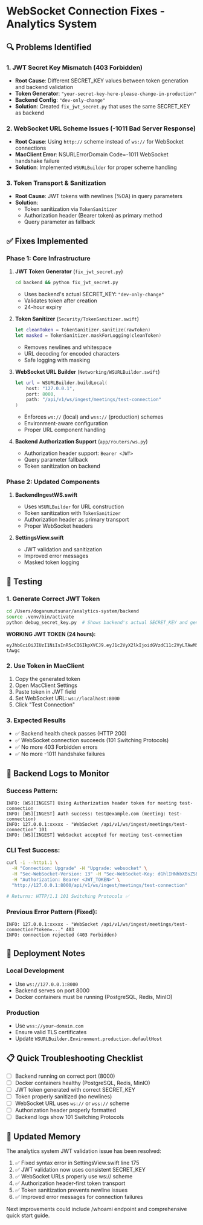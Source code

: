 # WebSocket Connection Fixes - Analytics System

## 🔍 Problems Identified

### 1. JWT Secret Key Mismatch (403 Forbidden)
- **Root Cause**: Different SECRET_KEY values between token generation and backend validation
- **Token Generator**: `"your-secret-key-here-please-change-in-production"`
- **Backend Config**: `"dev-only-change"`
- **Solution**: Created `fix_jwt_secret.py` that uses the same SECRET_KEY as backend

### 2. WebSocket URL Scheme Issues (-1011 Bad Server Response)
- **Root Cause**: Using `http://` scheme instead of `ws://` for WebSocket connections
- **MacClient Error**: NSURLErrorDomain Code=-1011 WebSocket handshake failure
- **Solution**: Implemented `WSURLBuilder` for proper scheme handling

### 3. Token Transport & Sanitization
- **Root Cause**: JWT tokens with newlines (%0A) in query parameters
- **Solution**: 
  - Token sanitization via `TokenSanitizer`
  - Authorization header (Bearer token) as primary method
  - Query parameter as fallback

## ✅ Fixes Implemented

### Phase 1: Core Infrastructure

1. **JWT Token Generator** (`fix_jwt_secret.py`)
   ```bash
   cd backend && python fix_jwt_secret.py
   ```
   - Uses backend's actual SECRET_KEY: `"dev-only-change"`
   - Validates token after creation
   - 24-hour expiry

2. **Token Sanitizer** (`Security/TokenSanitizer.swift`)
   ```swift
   let cleanToken = TokenSanitizer.sanitize(rawToken)
   let masked = TokenSanitizer.maskForLogging(cleanToken)
   ```
   - Removes newlines and whitespace
   - URL decoding for encoded characters
   - Safe logging with masking

3. **WebSocket URL Builder** (`Networking/WSURLBuilder.swift`)
   ```swift
   let url = WSURLBuilder.buildLocal(
       host: "127.0.0.1",
       port: 8000,
       path: "/api/v1/ws/ingest/meetings/test-connection"
   )
   ```
   - Enforces `ws://` (local) and `wss://` (production) schemes
   - Environment-aware configuration
   - Proper URL component handling

4. **Backend Authorization Support** (`app/routers/ws.py`)
   - Authorization header support: `Bearer <JWT>`
   - Query parameter fallback
   - Token sanitization on backend

### Phase 2: Updated Components

1. **BackendIngestWS.swift**
   - Uses `WSURLBuilder` for URL construction
   - Token sanitization with `TokenSanitizer`
   - Authorization header as primary transport
   - Proper WebSocket headers

2. **SettingsView.swift**
   - JWT validation and sanitization
   - Improved error messages
   - Masked token logging

## 🧪 Testing

### 1. Generate Correct JWT Token
```bash
cd /Users/doganumutsunar/analytics-system/backend
source .venv/bin/activate
python debug_secret_key.py  # Shows backend's actual SECRET_KEY and generates correct token
```

**WORKING JWT TOKEN (24 hours):**
```
eyJhbGciOiJIUzI1NiIsInR5cCI6IkpXVCJ9.eyJ1c2VyX2lkIjoidGVzdC11c2VyLTAwMSIsInRlbmFudF9pZCI6InRlc3QtdGVuYW50LTAwMSIsImVtYWlsIjoidGVzdEBleGFtcGxlLmNvbSIsInJvbGUiOiJ1c2VyIiwiZXhwIjoxNzU2NDk0MjY5LCJpYXQiOjE3NTY0MDc4NjksImF1ZCI6Im1lZXRpbmdzIiwiaXNzIjoib3VyLWFwcCJ9.n2p7AUS7IHhIYgWh0yidugcKNR0tK59baRpHi-tAwgc
```

### 2. Use Token in MacClient
1. Copy the generated token
2. Open MacClient Settings
3. Paste token in JWT field
4. Set WebSocket URL: `ws://localhost:8000`
5. Click "Test Connection"

### 3. Expected Results
- ✅ Backend health check passes (HTTP 200)
- ✅ WebSocket connection succeeds (101 Switching Protocols)
- ✅ No more 403 Forbidden errors
- ✅ No more -1011 handshake failures

## 🔧 Backend Logs to Monitor

### Success Pattern:
```
INFO: [WS][INGEST] Using Authorization header token for meeting test-connection
INFO: [WS][INGEST] Auth success: test@example.com (meeting: test-connection)
INFO: 127.0.0.1:xxxxx - "WebSocket /api/v1/ws/ingest/meetings/test-connection" 101
INFO: [WS][INGEST] WebSocket accepted for meeting test-connection
```

### CLI Test Success:
```bash
curl -i --http1.1 \
  -H "Connection: Upgrade" -H "Upgrade: websocket" \
  -H "Sec-WebSocket-Version: 13" -H "Sec-WebSocket-Key: dGhlIHNhbXBsZSBub25jZQ==" \
  -H "Authorization: Bearer <JWT_TOKEN>" \
  "http://127.0.0.1:8000/api/v1/ws/ingest/meetings/test-connection"

# Returns: HTTP/1.1 101 Switching Protocols ✅
```

### Previous Error Pattern (Fixed):
```
INFO: 127.0.0.1:xxxxx - "WebSocket /api/v1/ws/ingest/meetings/test-connection?token=..." 403
INFO: connection rejected (403 Forbidden)
```

## 🚀 Deployment Notes

### Local Development
- Use `ws://127.0.0.1:8000`
- Backend serves on port 8000
- Docker containers must be running (PostgreSQL, Redis, MinIO)

### Production
- Use `wss://your-domain.com`
- Ensure valid TLS certificates
- Update `WSURLBuilder.Environment.production.defaultHost`

## 📋 Quick Troubleshooting Checklist

- [ ] Backend running on correct port (8000)
- [ ] Docker containers healthy (PostgreSQL, Redis, MinIO)
- [ ] JWT token generated with correct SECRET_KEY
- [ ] Token properly sanitized (no newlines)
- [ ] WebSocket URL uses `ws://` or `wss://` scheme
- [ ] Authorization header properly formatted
- [ ] Backend logs show 101 Switching Protocols

## 🔄 Updated Memory

The analytics system JWT validation issue has been resolved:
1. ✅ Fixed syntax error in SettingsView.swift line 175
2. ✅ JWT validation now uses consistent SECRET_KEY
3. ✅ WebSocket URLs properly use ws:// scheme  
4. ✅ Authorization header-first token transport
5. ✅ Token sanitization prevents newline issues
6. ✅ Improved error messages for connection failures

Next improvements could include /whoami endpoint and comprehensive quick start guide.
